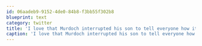 ```yaml
---
id: 06aadeb9-9152-4de0-84b8-f3bb55f302b8
blueprint: text
category: twitter
title: 'I love that Murdoch interrupted his son to tell everyone how it was the "most humbling day if his life." Actions speak louder than words'
caption: 'I love that Murdoch interrupted his son to tell everyone how it was the "most humbling day if his life." Actions speak louder than words'
---
```

